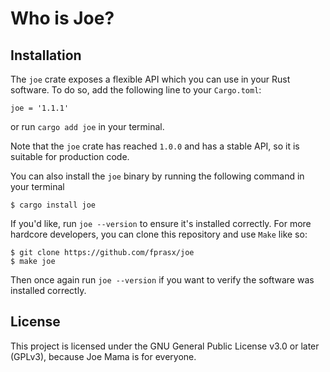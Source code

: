 # Who is Joe?

## Installation
The `joe` crate exposes a flexible API which you can use in your Rust
software. To do so, add the following line to your `Cargo.toml`:
```
joe = '1.1.1'
```
or run `cargo add joe` in your terminal.

Note that the `joe` crate has reached `1.0.0` and has a stable API, so it is
suitable for production code.

You can also install the `joe` binary by running the following command in your
terminal

```
$ cargo install joe
```
If you'd like, run `joe --version` to ensure it's installed correctly. For more
hardcore developers, you can clone this repository and use `Make` like so:
```
$ git clone https://github.com/fprasx/joe
$ make joe
```
Then once again run `joe --version` if you want to verify the software was
installed correctly.

## License
This project is licensed under the GNU General Public License v3.0 or later
(GPLv3), because Joe Mama is for everyone.
